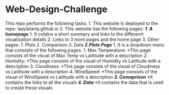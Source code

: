 # Web-Design-Challenge

This repo performs the following tasks:
    1. This website is deployed to the repo: laaylatariq.github.io
    2. This website has the following pages:
        ***1. A homepage***
            1. It cotains a short summary and links to the differenrt visualization details
            2. Links to 3 more pages and the home page
            3. Other pages:
                1. Plots
                2. Comparison
                3. Data
        ***2.Plots Page***
            1. It is a dropdown menu that consisits of the following pages:
                1. Max Temperature:
                    *This page consists of the visual of Max Temp vs Latittude with a description
                2. Humidity:
                    *This page consists of the visual of Humidity vs Latittude with a description
                3. Cloudiness:
                    *This page consists of the visual of Cloudiness vs Latittude with a description
                4. WindSpeed:
                    *This page consists of the visual of WindSpeed vs Latittude with a description
        ***3. Comaprison***
            *It contains the links to all the visuals
        ***4. Data***
            *It contains the data that is used to create these visuals